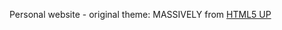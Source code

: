 Personal website - original theme: MASSIVELY from [HTML5 UP](https://github.com/iwiedenm/jekyll-theme-massively-src)
